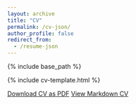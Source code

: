 ```yaml
---
layout: archive
title: "CV"
permalink: /cv-json/
author_profile: false
redirect_from:
  - /resume-json
---
```

<!-- https://jsonresume.org/getting-started -->

{% include base_path %}

{% include cv-template.html %}

<div class="cv-download-links">
  <a href="{{ base_path }}/files/cv.pdf" class="btn btn--primary">Download CV as PDF</a>
  <a href="{{ base_path }}/cv" class="btn btn--inverse">View Markdown CV</a>
</div>
